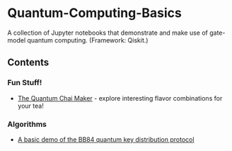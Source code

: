 # Quantum-Computing-Basics
A collection of Jupyter notebooks that demonstrate and make use of gate-model quantum computing. (Framework: Qiskit.)

## Contents

### Fun Stuff!
- [The Quantum Chai Maker](The_Quantum_Chai_Maker.ipynb) - explore interesting flavor combinations for your tea!

### Algorithms
- [A basic demo of the BB84 quantum key distribution protocol](BB84_QKD.ipynb)

